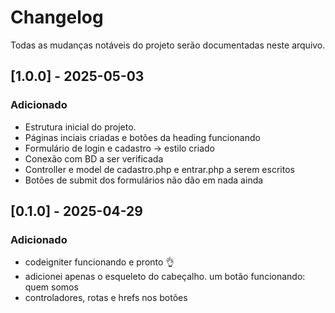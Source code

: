 # Changelog

Todas as mudanças notáveis do projeto serão documentadas neste arquivo.

## [1.0.0] - 2025-05-03
### Adicionado
- Estrutura inicial do projeto.
- Páginas inciais criadas e botões da heading funcionando
- Formulário de login e cadastro -> estilo criado
- Conexão com BD a ser verificada
- Controller e model de cadastro.php e entrar.php a serem escritos
- Botões de submit dos formulários não dão em nada ainda


## [0.1.0] - 2025-04-29
### Adicionado
- codeigniter funcionando e pronto 👌
- adicionei apenas o esqueleto do cabeçalho. um botão funcionando: quem somos
- controladores, rotas e hrefs nos botões
